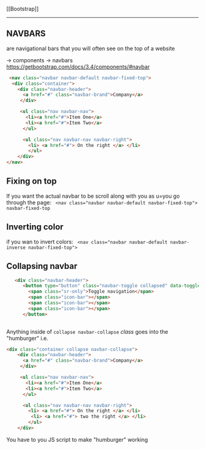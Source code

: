 [[Bootstrap]]


----

## NAVBARS
are navigational bars that you will often see on the top of a website

-> components -> navbars
https://getbootstrap.com/docs/3.4/components/#navbar

```html
 <nav class="navbar navbar-default navbar-fixed-top">
  <div class="container">
    <div class="navbar-header">
      <a href="#" class="navbar-brand">Company</a>
     </div>

     <ul class="nav navbar-nav">
       <li><a href="#">Item One</a>
       <li><a href="#">Item Two</a>
      </ul>

      <ul class="nav navbar-nav navbar-right">
        <li> <a href="#"> On the right </a> </li>
        </ul>
    </div>    
</nav>
```

## Fixing on top

If you want the actual navbar to be scroll along with you as u=you go through the page:
` <nav class="navbar navbar-default navbar-fixed-top">`
`navbar-fixed-top`

## Inverting color
if you wan to invert colors:
` <nav class="navbar navbar-default navbar-inverse navbar-fixed-top">`

## Collapsing navbar
```html
   <div class="navbar-header">
      <button type="button" class="navbar-toggle collapsed" data-toggle="collapse" data-target="#bs-example-navbar-collapse-1" aria-expanded="false">
        <span class="sr-only">Toggle navigation</span>
        <span class="icon-bar"></span>
        <span class="icon-bar"></span>
        <span class="icon-bar"></span>
      </button>
   
```

Anything inside of `collapse navbar-collapse`  *class* goes into the "humburger"
i.e.
```html
<div class="container collapse navbar-collapse">
    <div class="navbar-header">
      <a href="#" class="navbar-brand">Company</a>
     </div>

     <ul class="nav navbar-nav">
       <li><a href="#">Item One</a>
       <li><a href="#">Item Two</a>
      </ul>

      <ul class="nav navbar-nav navbar-right">
        <li> <a href="#"> On the right </a> </li>
         <li> <a href="#"> two the right </a> </li>
        </ul>
    </div>    
```
You have to you JS script to make "humburger" working


